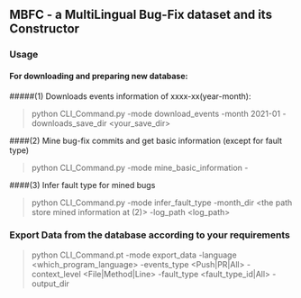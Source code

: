 ## MBFC - a MultiLingual Bug-Fix dataset and its Constructor

### Usage
#### For downloading and preparing new database:
#####(1) Downloads events information of xxxx-xx(year-month):
> python CLI_Command.py -mode download_events -month 2021-01 -downloads_save_dir <your_save_dir>

####(2) Mine bug-fix commits and get basic information (except for fault type)
> python CLI_Command.py -mode mine_basic_information -

####(3) Infer fault type for mined bugs
> python CLI_Command.py -mode infer_fault_type -month_dir <the path store mined information at (2)> -log_path <log_path>

### Export Data from the database according to your requirements
> python CLI_Command.pt -mode export_data -language <which_program_language> -events_type <Push|PR|All> -context_level <File|Method|Line> -fault_type <fault_type_id|All> -output_dir <the directory to store file>